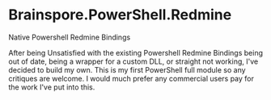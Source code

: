 # Brainspore.PowerShell.Redmine
Native Powershell Redmine Bindings

After being Unsatisfied with the existing Powershell Redmine Bindings being out of date, being a wrapper for a custom DLL, or straight not working, I've decided to build my own. This is my first PowerShell full module so any critiques are welcome. I would much prefer any commercial users pay for the work I've put into this.
